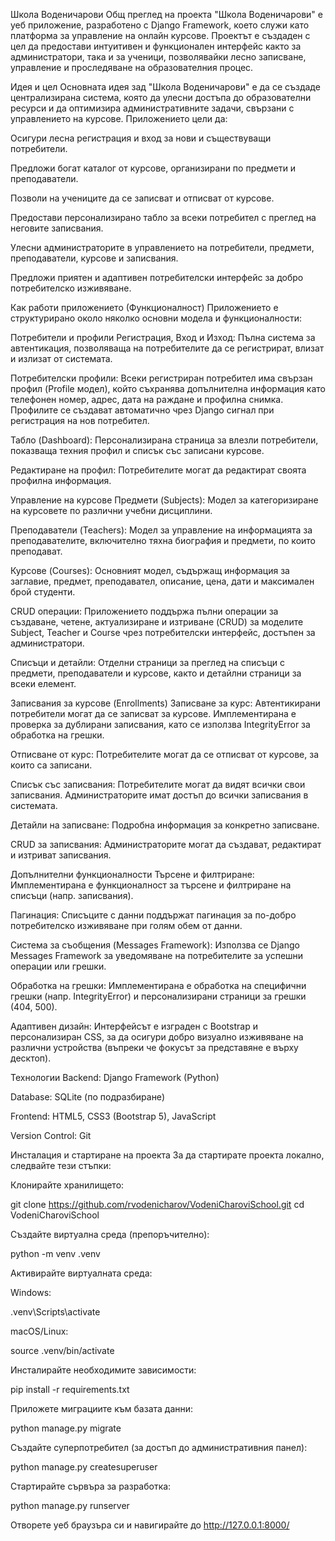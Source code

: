 Школа Воденичарови
Общ преглед на проекта
"Школа Воденичарови" е уеб приложение, разработено с Django Framework, което служи като платформа за управление на онлайн курсове. Проектът е създаден с цел да предостави интуитивен и функционален интерфейс както за администратори, така и за ученици, позволявайки лесно записване, управление и проследяване на образователния процес.

Идея и цел
Основната идея зад "Школа Воденичарови" е да се създаде централизирана система, която да улесни достъпа до образователни ресурси и да оптимизира административните задачи, свързани с управлението на курсове. Приложението цели да:

Осигури лесна регистрация и вход за нови и съществуващи потребители.

Предложи богат каталог от курсове, организирани по предмети и преподаватели.

Позволи на учениците да се записват и отписват от курсове.

Предостави персонализирано табло за всеки потребител с преглед на неговите записвания.

Улесни администраторите в управлението на потребители, предмети, преподаватели, курсове и записвания.

Предложи приятен и адаптивен потребителски интерфейс за добро потребителско изживяване.

Как работи приложението (Функционалност)
Приложението е структурирано около няколко основни модела и функционалности:

Потребители и профили
Регистрация, Вход и Изход: Пълна система за автентикация, позволяваща на потребителите да се регистрират, влизат и излизат от системата.

Потребителски профили: Всеки регистриран потребител има свързан профил (Profile модел), който съхранява допълнителна информация като телефонен номер, адрес, дата на раждане и профилна снимка. Профилите се създават автоматично чрез Django сигнал при регистрация на нов потребител.

Табло (Dashboard): Персонализирана страница за влезли потребители, показваща техния профил и списък със записани курсове.

Редактиране на профил: Потребителите могат да редактират своята профилна информация.

Управление на курсове
Предмети (Subjects): Модел за категоризиране на курсовете по различни учебни дисциплини.

Преподаватели (Teachers): Модел за управление на информацията за преподавателите, включително тяхна биография и предмети, по които преподават.

Курсове (Courses): Основният модел, съдържащ информация за заглавие, предмет, преподавател, описание, цена, дати и максимален брой студенти.

CRUD операции: Приложението поддържа пълни операции за създаване, четене, актуализиране и изтриване (CRUD) за моделите Subject, Teacher и Course чрез потребителски интерфейс, достъпен за администратори.

Списъци и детайли: Отделни страници за преглед на списъци с предмети, преподаватели и курсове, както и детайлни страници за всеки елемент.

Записвания за курсове (Enrollments)
Записване за курс: Автентикирани потребители могат да се записват за курсове. Имплементирана е проверка за дублирани записвания, като се използва IntegrityError за обработка на грешки.

Отписване от курс: Потребителите могат да се отписват от курсове, за които са записани.

Списък със записвания: Потребителите могат да видят всички свои записвания. Администраторите имат достъп до всички записвания в системата.

Детайли на записване: Подробна информация за конкретно записване.

CRUD за записвания: Администраторите могат да създават, редактират и изтриват записвания.

Допълнителни функционалности
Търсене и филтриране: Имплементирана е функционалност за търсене и филтриране на списъци (напр. записвания).

Пагинация: Списъците с данни поддържат пагинация за по-добро потребителско изживяване при голям обем от данни.

Система за съобщения (Messages Framework): Използва се Django Messages Framework за уведомяване на потребителите за успешни операции или грешки.

Обработка на грешки: Имплементирана е обработка на специфични грешки (напр. IntegrityError) и персонализирани страници за грешки (404, 500).

Адаптивен дизайн: Интерфейсът е изграден с Bootstrap и персонализиран CSS, за да осигури добро визуално изживяване на различни устройства (въпреки че фокусът за представяне е върху десктоп).

Технологии
Backend: Django Framework (Python)

Database: SQLite (по подразбиране)

Frontend: HTML5, CSS3 (Bootstrap 5), JavaScript

Version Control: Git

Инсталация и стартиране на проекта
За да стартирате проекта локално, следвайте тези стъпки:

Клонирайте хранилището:

git clone https://github.com/rvodenicharov/VodeniCharoviSchool.git
cd VodeniCharoviSchool

Създайте виртуална среда (препоръчително):

python -m venv .venv

Активирайте виртуалната среда:

Windows:

.venv\Scripts\activate

macOS/Linux:

source .venv/bin/activate

Инсталирайте необходимите зависимости:

pip install -r requirements.txt

Приложете миграциите към базата данни:

python manage.py migrate

Създайте суперпотребител (за достъп до административния панел):

python manage.py createsuperuser

Стартирайте сървъра за разработка:

python manage.py runserver

Отворете уеб браузъра си и навигирайте до http://127.0.0.1:8000/